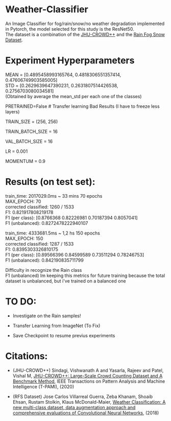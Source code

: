 # Weather-Classifier
An Image Classifier for fog/rain/snow/no weather degradation implemented in Pytorch, the model selected for this study is the ResNet50.     
The dataset is a combination of the [JHU-CROWD++](http://www.crowd-counting.com/) and the [Rain Fog Snow Dataset](https://github.com/ZebaKhanam91/SP-Weather).

# Experiment Hyperparameters

MEAN = [0.4895458993165764, 0.4818306551357414, 0.47606749903585005]    
STD = [0.2629639647390231, 0.2631807514426538, 0.2756703080034581]     
(Obtained by average the mean_std per each one of the classes)
    
PRETRAINED=False # Transfer learning Bad Results (I have to freeze less layers)     

TRAIN_SIZE = (256, 256)

TRAIN_BATCH_SIZE = 16

VAL_BATCH_SIZE = 16

LR = 0.001

MOMENTUM = 0.9

# Results (on test set):

train_time: 2017029.0ms ~ 33 mins 70 epochs     
MAX_EPOCH: 70   
corrected classified: 1260 / 1533   
F1: 0.821917808219178   
F1 (per class): [0.8766368  0.82226981 0.70187394 0.8057041]    
F1 (unbalanced): 0.8272478222940107     


train_time: 4333681.5ms ~ 1,2 hs 150 epochs      
MAX_EPOCH: 150      
corrected classified: 1287 / 1533       
F1: 0.8395303326810175      
F1 (per class): [0.89566396 0.84599589 0.73511294 0.78246753]       
F1 (unbalanced): 0.842190835711799  

Difficulty in recognize the Rain class      
F1 (unbalanced) Im keeping this metrics for future training because the total dataset is unbalanced, but i've trained on a balanced one



# TO DO:

- Investigate on the Rain samples!

- Transfer Learning from ImageNet (To Fix)

- Save Checkpoint to resume previus experiments

# Citations:

- (JHU-CROWD++) Sindagi, Vishwanath A and Yasarla, Rajeev and Patel, Vishal M, [JHU-CROWD++: Large-Scale Crowd Counting Dataset and A Benchmark Method](https://arxiv.org/abs/2004.03597), IEEE Transactions on Pattern Analysis and Machine Intelligence (T-PAMI), (2020)

- (RFS Dataset) Jose Carlos Villarreal Guerra, Zeba Khanam, Shoaib Ehsan, Rustam Stolkin, Klaus McDonald-Maier, [Weather Classification: A new multi-class dataset, data augmentation approach and comprehensive evaluations of Convolutional Neural Networks](https://arxiv.org/pdf/1808.00588.pdf), (2018) 
